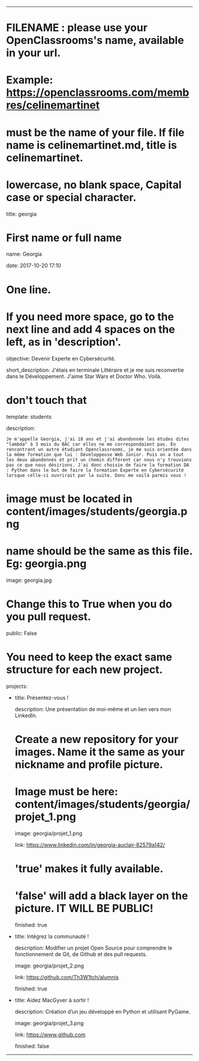 ---


# FILENAME : please use your OpenClassrooms's name, available in your url.

# Example: https://openclassrooms.com/membres/celinemartinet

# must be the name of your file. If file name is celinemartinet.md, title is celinemartinet.

# lowercase, no blank space, Capital case or special character.

title: georgia


# First name or full name

name: Georgia

date: 2017-10-20 17:10


# One line.

# If you need more space, go to the next line and add 4 spaces on the left, as in 'description'.

objective: Devenir Experte en Cybersécurité.

short_description: J'étais en terminale Littéraire et je me suis reconvertie dans le Développement. J'aime Star Wars et Doctor Who. Voilà.


# don't touch that

template: students

description:

    Je m'appelle Georgia, j'ai 18 ans et j'ai abandonnée les études dites "lambda" à 3 mois du BAC car elles ne me correspondaient pas. En rencontrant un autre étudiant Openclassrooms, je me suis orientée dans la même formation que lui : Développeuse Web Junior. Puis on a tout les deux abandonnés et prit un chemin différent car nous n'y trouvions pas ce que nous désirions. J'ai donc choisie de faire la formation DA : Python dans le but de faire la formation Experte en Cybersécurité lorsque celle-ci ouvrirait par la suite. Donc me voilà parmis vous ! 


# image must be located in content/images/students/georgia.png

# name should be the same as this file. Eg: georgia.png

image: georgia.jpg


# Change this to True when you do you pull request.

public: False


# You need to keep the exact same structure for each new project.

projects:

  - title: Présentez-vous !

    description: Une présentation de moi-même et un lien vers mon LinkedIn.

    # Create a new repository for your images. Name it the same as your nickname and profile picture.

    # Image must be here: content/images/students/georgia/projet_1.png

    image: georgia/projet_1.png

    link: https://www.linkedin.com/in/georgia-auclair-82579a142/

    # 'true' makes it fully available.

    # 'false' will add a black layer on the picture. IT WILL BE PUBLIC!

    finished: true

  - title: Intégrez la communauté !

    description: Modifier un projet Open Source pour comprendre le fonctionnement de Git, de Github et des pull requests. 

    image: georgia/projet_2.png

    link: https://github.com/Th3W1tch/alumnis

    finished: true

  - title: Aidez MacGyver à sortir !

    description: Création d’un jeu développé en Python et utilisant PyGame.

    image: georgia/projet_3.png

    link: https://www.github.com

    finished: false

---